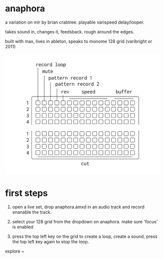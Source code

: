 # anaphora

a variation on mlr by brian crabtree. playable varispeed delay/looper.

takes sound in, changes it, feedsback. rough around the edges.

built with max, lives in ableton, speaks to monome 128 grid (varibright or 2011)

![docs](anaphora_docs.png)

# first steps

1.  open a live set, drop anaphora.amxd in an audio track and record enanable the track.

2.  select your 128 grid from the dropdown on anaphora. make sure 'focus' is enabled

3.  press the top left key on the grid to create a loop, create a sound, press the top left key again to stop the loop. 

explore ~
